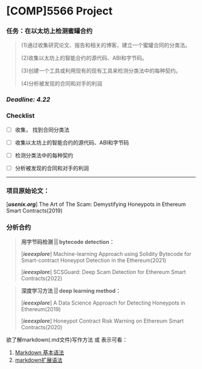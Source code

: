 # [COMP]5566 Project

### 任务：在以太坊上检测蜜罐合约
> 
> (1)通过收集研究论文、报告和相关的博客，建立一个蜜罐合同的分类法。
> 
> (2)收集以太坊上的智能合约的源代码、ABI和字节码。
> 
> (3)创建一个工具或利用现有的现有工具来检测分类法中的每种契约。
> 
> (4)分析被发现的合同和对手的利润
> 

### **_Deadline: 4.22_**

### Checklist

- [ ] 收集， 找到合同分类法

- [ ] 收集以太坊上的智能合约的源代码、ABI和字节码

- [ ] 检测分类法中的每种契约

- [ ] 分析被发现的合同和对手的利润

---

### 项目原始论文：

[**_usenix.org_**] The Art of The Scam: Demystifying Honeypots in Ethereum Smart Contracts(2019)


### 分析合约

> **用字节码检测 || bytecode detection：**
> 
> [**_ieeexplore_**] Machine-learning Approach using Solidity Bytecode for Smart-contract Honeypot Detection in the Ethereum(2021)
> 
> [**_ieeexplore_**] SCSGuard: Deep Scam Detection for Ethereum Smart Contracts(2022)

> **深度学习方法 || deep learning method：**
> 
> [**_ieeexplore_**] A Data Science Approach for Detecting Honeypots in Ethereum(2019)
> 
> [**_ieeexplore_**] Honeypot Contract Risk Warning on Ethereum Smart Contracts(2020)


欲了解markdown(.md文件)写作方法 或 表示可看：
1. [Markdown 基本语法](https://markdown.com.cn/basic-syntax/ "markdown基础语法")
2. [markdown扩展语法](https://markdown.com.cn/extended-syntax/ "markdown扩展语法")

